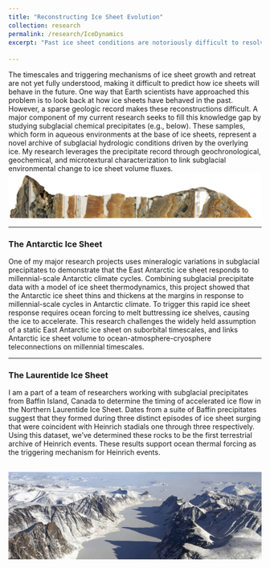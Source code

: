```yaml
---
title: "Reconstructing Ice Sheet Evolution"
collection: research
permalink: /research/IceDynamics
excerpt: "Past ice sheet conditions are notoriously difficult to resolve, as the most recent ice advance razes geologic records of previous glaciations. One of my research initiatives combines geochronological and geochemical characterization of subglacial precipitates to link changes in the basal environmental to ice sheet dynamics.<br/><img src='/images/TaylorValley.jpeg'>"

---
```

The timescales and triggering mechanisms of ice sheet growth and retreat are not yet fully understood, making it difficult to predict how ice sheets will behave in the future. One way that Earth scientists have approached this problem is to look back at how ice sheets have behaved in the past. However, a sparse geologic record makes these reconstructions difficult. A major component of my current research seeks to fill this knowledge gap by studying subglacial chemical precipitates (e.g., below). These samples, which form in aqueous environments at the base of ice sheets, represent a novel archive of subglacial hydrologic conditions driven by the overlying ice. My research leverages the precipitate record through geochronological, geochemical, and microtextural characterization to link subglacial environmental change to ice sheet volume fluxes.<br/><img src='/images/MA113_slab_background.png'>

---
### The Antarctic Ice Sheet
One of my major research projects uses mineralogic variations in subglacial precipitates to demonstrate that the East Antarctic ice sheet responds to 
millennial-scale Antarctic climate cycles. Combining subglacial precipitate data with a model of ice sheet thermodynamics, this project showed that the Antarctic 
ice sheet thins and thickens at the margins in response to millennial-scale cycles in Antarctic climate.  To trigger this rapid ice sheet response requires ocean 
forcing to melt buttressing ice shelves, causing the ice to accelerate. This research challenges the widely held assumption of a static East Antarctic ice sheet on suborbital timescales, and links Antarctic ice sheet volume to ocean-atmosphere-cryosphere teleconnections on millennial timescales.

---
### The Laurentide Ice Sheet
I am a part of a team of researchers working with subglacial precipitates from Baffin Island, Canada to determine the timing of accelerated ice flow in the 
Northern Laurentide Ice Sheet. Dates from a suite of Baffin precipitates suggest that they formed during three distinct episodes of ice sheet surging that were coincident with Heinrich stadials one through three respectively. Using this dataset, we’ve determined these rocks to be the first terrestrial archive of Heinrich events. These results support ocean thermal forcing as the triggering mechanism for Heinrich events.

<br/><img src='/images/Baffin_ice.jpeg'>
